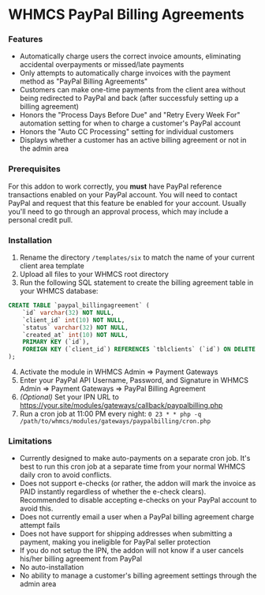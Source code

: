 # WHMCS PayPal Billing Agreements

### Features
- Automatically charge users the correct invoice amounts, eliminating accidental overpayments or missed/late payments
- Only attempts to automatically charge invoices with the payment method as "PayPal Billing Agreements"
- Customers can make one-time payments from the client area without being redirected to PayPal and back (after successfuly setting up a billing agreement)
- Honors the "Process Days Before Due" and "Retry Every Week For" automation setting for when to charge a customer's PayPal account
- Honors the "Auto CC Processing" setting for individual customers
- Displays whether a customer has an active billing agreement or not in the admin area

### Prerequisites
For this addon to work correctly, you **must** have PayPal reference transactions enabled on your PayPal account. You will need to contact PayPal and request that this feature be enabled for your account. Usually you'll need to go through an approval process, which may include a personal credit pull.

### Installation
1. Rename the directory `/templates/six` to match the name of your current client area template
2. Upload all files to your WHMCS root directory
3. Run the following SQL statement to create the billing agreement table in your WHMCS database:
```sql
CREATE TABLE `paypal_billingagreement` (
    `id` varchar(32) NOT NULL,
    `client_id` int(10) NOT NULL,
    `status` varchar(32) NOT NULL,
    `created_at` int(10) NOT NULL,
    PRIMARY KEY (`id`),
    FOREIGN KEY (`client_id`) REFERENCES `tblclients` (`id`) ON DELETE CASCADE ON UPDATE CASCADE
);
```
4. Activate the module in WHMCS Admin => Payment Gateways
5. Enter your PayPal API Username, Password, and Signature in WHMCS Admin => Payment Gateways => PayPal Billing Agreement
6. *(Optional)* Set your IPN URL to https://your.site/modules/gateways/callback/paypalbilling.php
7. Run a cron job at 11:00 PM every night:
`0 23 * * php -q /path/to/whmcs/modules/gateways/paypalbilling/cron.php`

### Limitations
- Currently designed to make auto-payments on a separate cron job. It's best to run this cron job at a separate time from your normal WHMCS daily cron to avoid conflicts.
- Does not support e-checks (or rather, the addon will mark the invoice as PAID instantly regardless of whether the e-check clears). Recommended to disable accepting e-checks on your PayPal account to avoid this.
- Does not currently email a user when a PayPal billing agreement charge attempt fails
- Does not have support for shipping addresses when submitting a payment, making you ineligible for PayPal seller protection
- If you do not setup the IPN, the addon will not know if a user cancels his/her billing agreement from PayPal
- No auto-installation
- No ability to manage a customer's billing agreement settings through the admin area